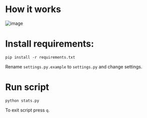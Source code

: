 # How it works
![image](https://user-images.githubusercontent.com/6566370/137048948-55c8f003-312b-46b6-8137-1e82dbe52ef7.png)
# Install requirements:
```
pip install -r requirements.txt
```
Rename `settings.py.example` to `settings.py` and change settings.
# Run script
```
python stats.py
```
To exit script press `q`.
